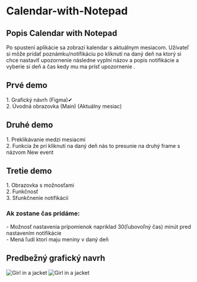 <h1> Calendar-with-Notepad </h1>
<h2>Popis Calendar with Notepad</h2>
Po spustení aplikácie sa zobrazí kalendar s aktuálnym mesiacom. Užívateľ si môže pridať poznámku/notifikáciu po kliknutí na daný deň na ktorý si chce nastaviť upozornenie následne vyplní názov a popis notifikácie a vyberie si deň a čas kedy mu ma prísť upozornenie .

<h2>Prvé demo</h2>
1. Grafický návrh (Figma)✔ <br>
2. Úvodná obrazovka (Main) (Aktuálny mesiac) </br>

<h2>Druhé demo</h2>
1. Preklikávanie medzi mesiacmi<br>
2. Funkcia že pri kliknutí na daný deň nás to presunie na druhý frame s názvom New event </br>

<h2>Tretie demo</h2>
1. Obrazovka s možnosťami<br>
2. Funkčnosť </br>
3. Sfunkčnenie notifikácií



<h3>Ak zostane čas pridáme:</h3>
- Možnosť nastavenia pripomienok napriklad 30(ľubovoľný čas) minút pred nastavením notifikácie<br>
- Mená ľudí ktorí maju meniny v daný deň</br>

<h2>Predbežný grafický navrh</h2>

<img src="https://user-images.githubusercontent.com/90406457/155341883-9efb27e2-6f69-40f3-88cc-0a551cc4ac2c.png" alt="Girl in a jacket"> <img src="https://user-images.githubusercontent.com/90406457/155341938-a95bd79e-14cf-40a0-90ac-1d49c0822637.png" alt="Girl in a jacket">
